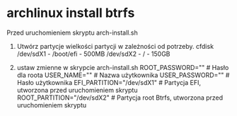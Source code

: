 # archlinux install btrfs

Przed uruchomieniem skryptu arch-install.sh 

1. Utwórz partycje wielkości partycji w zależności od potrzeby.
cfdisk
/dev/sdX1 - /boot/efi - 500MB
/dev/sdX2 - /         - 150GB

2. ustaw zmienne w skrypcie arch-install.sh
ROOT_PASSWORD=""  # Hasło dla roota
USER_NAME=""      # Nazwa użytkownika
USER_PASSWORD=""  # Hasło użytkownika
EFI_PARTITION="/dev/sdX1"  # Partycja EFI, utworzona przed uruchomieniem skryptu
ROOT_PARTITION="/dev/sdX2"  # Partycja root Btrfs, utworzona przed uruchomieniem skryptu
 
